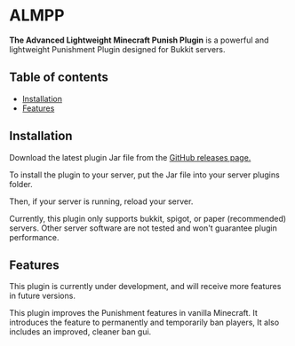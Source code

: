 # ALMPP

**The Advanced Lightweight Minecraft Punish Plugin** is a powerful and lightweight Punishment Plugin designed for Bukkit servers.

## Table of contents

- [Installation](#Installation)
- [Features](#Features)

## Installation

Download the latest plugin Jar file from the [GitHub releases page.](https://github.com/Coadon/ALMPP/releases)

To install the plugin to your server, put the Jar file into your server plugins folder.

Then, if your server is running, reload your server.

Currently, this plugin only supports bukkit, spigot, or paper (recommended) servers.
Other server software are not tested and won't guarantee plugin performance.

## Features

This plugin is currently under development, and will receive more features in future versions.

This plugin improves the Punishment features in vanilla Minecraft. It introduces the feature to permanently and temporarily ban players,
It also includes an improved, cleaner ban gui.
